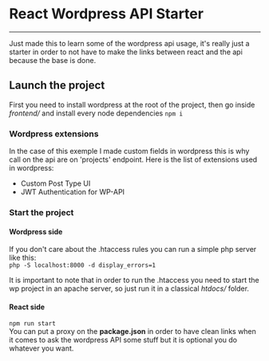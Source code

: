 # React Wordpress API Starter
*********************

Just made this to learn some of the wordpress api usage, it's really just a starter in order to not have to make the links between react and the api because the base is done.

## Launch the project

First you need to install wordpress at the root of the project, then go inside *frontend/* and install every node dependencies `npm i`

### Wordpress extensions

In the case of this exemple I made custom fields in wordpress this is why call on the api are on 'projects' endpoint.
Here is the list of extensions used in wordpress:
- Custom Post Type UI
- JWT Authentication for WP-API


### Start the project

#### Wordpress side
If you don't care about the .htaccess rules you can run a simple php server like this:
<br/>
`php -S localhost:8000 -d display_errors=1`

It is important to note that in order to run the .htaccess you need to start the wp project in an apache server, so just run it in a classical *htdocs/* folder.

#### React side
`npm run start`
<br/>
You can put a proxy on the **package.json** in order to have clean links when it comes to ask the wordpress API some stuff but it is optional you do whatever you want.
